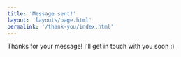 ```yaml
---
title: 'Message sent!'
layout: 'layouts/page.html'
permalink: '/thank-you/index.html'
---
```

Thanks for your message! I'll get in touch with you soon :)
